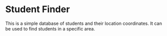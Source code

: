 # Student Finder

This is a simple database of students and their location coordinates.
It can be used to find students in a specific area.